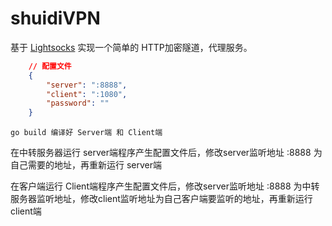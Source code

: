 # shuidiVPN

基于 [Lightsocks](https://github.com/gwuhaolin/lightsocks) 实现一个简单的 HTTP加密隧道，代理服务。

```json
	// 配置文件
	{
		"server": ":8888",
		"client": ":1080",
		"password": ""
	}
```

```go build 编译好 Server端 和 Client端```

在中转服务器运行 server端程序产生配置文件后，修改server监听地址 :8888 为自己需要的地址，再重新运行 server端

在客户端运行 Client端程序产生配置文件后，修改server监听地址 :8888 为中转服务器监听地址，修改client监听地址为自己客户端要监听的地址，再重新运行 client端